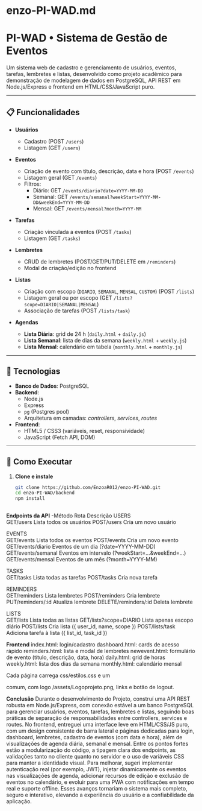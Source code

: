 # enzo-PI-WAD.md
# PI-WAD • Sistema de Gestão de Eventos

Um sistema web de cadastro e gerenciamento de usuários, eventos, tarefas, lembretes e listas, desenvolvido como projeto acadêmico para demonstração de modelagem de dados em PostgreSQL, API REST em Node.js/Express e frontend em HTML/CSS/JavaScript puro.

---

## 📋 Funcionalidades

- **Usuários**  
  - Cadastro (POST `/users`)  
  - Listagem (GET  `/users`)  

- **Eventos**  
  - Criação de evento com título, descrição, data e hora (POST `/events`)  
  - Listagem geral (GET  `/events`)  
  - Filtros:
    - Diário: GET `/events/diario?date=YYYY-MM-DD`
    - Semanal: GET `/events/semanal?weekStart=YYYY-MM-DD&weekEnd=YYYY-MM-DD`
    - Mensal: GET `/events/mensal?month=YYYY-MM`

- **Tarefas**  
  - Criação vinculada a eventos (POST `/tasks`)  
  - Listagem (GET  `/tasks`)  

- **Lembretes**  
  - CRUD de lembretes (POST/GET/PUT/DELETE em `/reminders`)  
  - Modal de criação/edição no frontend  

- **Listas**  
  - Criação com escopo (`DIARIO`, `SEMANAL`, `MENSAL`, `CUSTOM`) (POST `/lists`)  
  - Listagem geral ou por escopo (GET `/lists?scope=DIARIO|SEMANAL|MENSAL`)  
  - Associação de tarefas (POST `/lists/task`)  

- **Agendas**  
  - **Lista Diária**: grid de 24 h (`daily.html` + `daily.js`)  
  - **Lista Semanal**: lista de dias da semana (`weekly.html` + `weekly.js`)  
  - **Lista Mensal**: calendário em tabela (`monthly.html` + `monthly.js`)  

---

## 🔧 Tecnologias

- **Banco de Dados**: PostgreSQL  
- **Backend**:  
  - Node.js  
  - Express  
  - `pg` (Postgres pool)  
  - Arquitetura em camadas: _controllers_, _services_, _routes_  
- **Frontend**:  
  - HTML5 / CSS3 (variáveis, reset, responsividade)  
  - JavaScript (Fetch API, DOM)  

---

## 🚀 Como Executar

1. **Clone e instale**  
   ```bash
   git clone https://github.com/EnzoaR012/enzo-PI-WAD.git
   cd enzo-PI-WAD/backend
   npm install
 
**Endpoints da API**
-Método	Rota	Descrição
USERS		
GET/users	Lista todos os usuários
POST/users	Cria um novo usuário

EVENTS		
GET/events	Lista todos os eventos
POST/events	Cria um novo evento
GET/events/diario	Eventos de um dia (?date=YYYY-MM-DD)
GET/events/semanal	Eventos em intervalo (?weekStart=…&weekEnd=…)
GET/events/mensal	Eventos de um mês (?month=YYYY-MM)

TASKS		
GET/tasks	Lista todas as tarefas
POST/tasks	Cria nova tarefa

REMINDERS		
GET/reminders	Lista lembretes
POST/reminders	Cria lembrete
PUT/reminders/:id	Atualiza lembrete
DELETE/reminders/:id	Deleta lembrete

LISTS		
GET/lists	Lista todas as listas
GET/lists?scope=DIARIO	Lista apenas escopo diário
POST/lists	Cria lista ({ user_id, name, scope })
POST/lists/task	Adiciona tarefa à lista ({ list_id, task_id })

**Frontend**
index.html: login/cadastro
dashboard.html: cards de acesso rápido
reminders.html: lista e modal de lembretes
newevent.html: formulário de evento (título, descrição, data, hora)
daily.html: grid de horas
weekly.html: lista dos dias da semana
monthly.html: calendário mensal

Cada página carrega css/estilos.css e um <aside class="sidebar"> comum, com logo /assets/Logoprojeto.png, links e botão de logout.

**Conclusão**
Durante o desenvolvimento do Projeto, construí uma API REST robusta em Node.js/Express, com conexão estável a um banco PostgreSQL para gerenciar usuários, eventos, tarefas, lembretes e listas, seguindo boas práticas de separação de responsabilidades entre controllers, services e routes. No frontend, entreguei uma interface leve em HTML/CSS/JS puro, com um design consistente de barra lateral e páginas dedicadas para login, dashboard, lembretes, cadastro de eventos (com data e hora), além de visualizações de agenda diária, semanal e mensal. Entre os pontos fortes estão a modularização do código, a tipagem clara dos endpoints, as validações tanto no cliente quanto no servidor e o uso de variáveis CSS para manter a identidade visual. Para melhorar, sugeri implementar autenticação real (por exemplo, JWT), injetar dinamicamente os eventos nas visualizações de agenda, adicionar recursos de edição e exclusão de eventos no calendário, e evoluir para uma PWA com notificações em tempo real e suporte offline. Esses avanços tornariam o sistema mais completo, seguro e interativo, elevando a experiência do usuário e a confiabilidade da aplicação.